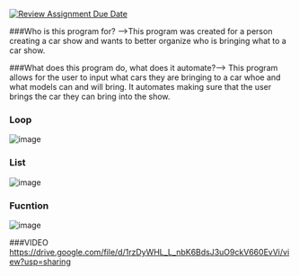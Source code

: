 [![Review Assignment Due Date](https://classroom.github.com/assets/deadline-readme-button-22041afd0340ce965d47ae6ef1cefeee28c7c493a6346c4f15d667ab976d596c.svg)](https://classroom.github.com/a/DpCY8B3G)

###Who is this program for? -->This program was created for a person creating a car show and wants to better organize who is bringing what to a car show.

###What does this program do, what does it automate?--> This program allows for the user to input what cars they are bringing to a car whoe and what models can and will bring. It automates making sure that the user brings the car they can bring into the show. 

### Loop 
 ![image](https://github.com/user-attachments/assets/1f13939f-80e4-4a80-bb9e-afa25738c242)

 ### List 
 ![image](https://github.com/user-attachments/assets/6b36420f-f698-4d6b-809e-4eaec687df9b)

 ### Fucntion 
 ![image](https://github.com/user-attachments/assets/4d04f334-5adc-424b-b55e-3f25d9fcb4c7)


###VIDEO 
https://drive.google.com/file/d/1rzDyWHL_L_nbK6BdsJ3uO9ckV660EvVi/view?usp=sharing 

